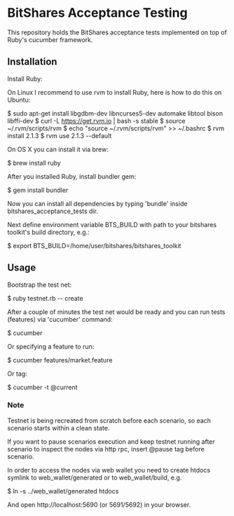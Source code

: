# BitShares Acceptance Testing

This repository holds the BitShares acceptance tests implemented on top of Ruby's cucumber framework.


## Installation

Install Ruby:

On Linux I recommend to use rvm to install Ruby, here is how to do this on Ubuntu:

  $ sudo apt-get install libgdbm-dev libncurses5-dev automake libtool bison libffi-dev
  $ curl -L https://get.rvm.io | bash -s stable
  $ source ~/.rvm/scripts/rvm
  $ echo "source ~/.rvm/scripts/rvm" >> ~/.bashrc
  $ rvm install 2.1.3
  $ rvm use 2.1.3 --default


On OS X you can install it via brew:

  $ brew install ruby
  
  
After you installed Ruby, install bundler gem:

  $ gem install bundler
  

Now you can install all dependencies by typing 'bundle' inside bitshares_acceptance_tests dir.
 
Next define environment variable BTS_BUILD with path to your bitshares toolkit's build directory, e.g.:

  $ export BTS_BUILD=/home/user/bitshares/bitshares_toolkit
  
  
  
## Usage
  
Bootstrap the test net:

  $ ruby testnet.rb -- create
  
After a couple of minutes the test net would be ready and you can run tests (features) via 'cucumber' command:

  $ cucumber
  
Or specifying a feature to run:

  $ cucumber features/market.feature
  
Or tag:

  $ cucumber -t @current



### Note

Testnet is being recreated from scratch before each scenario, so each scenario starts within a clean state.
  
If you want to pause scenarios execution and keep testnet running after scenario to inspect the nodes via http rpc, insert @pause tag before scenario.

In order to access the nodes via web wallet you need to create htdocs symlink to web_wallet/generated or to web_wallet/build, e.g. 

  $ ln -s ../web_wallet/generated htdocs
  
And open http://localhost:5690 (or 5691/5692) in your browser.
